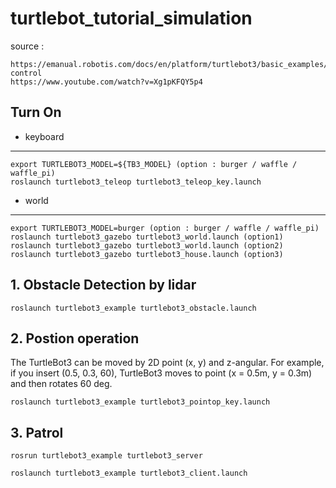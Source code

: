 # turtlebot_tutorial_simulation

source : 

    https://emanual.robotis.com/docs/en/platform/turtlebot3/basic_examples/#position-control
    https://www.youtube.com/watch?v=Xg1pKFQY5p4

## Turn On

 - keyboard
---
    export TURTLEBOT3_MODEL=${TB3_MODEL} (option : burger / waffle / waffle_pi)
    roslaunch turtlebot3_teleop turtlebot3_teleop_key.launch 
    
    
 - world
---
    export TURTLEBOT3_MODEL=burger (option : burger / waffle / waffle_pi)
    roslaunch turtlebot3_gazebo turtlebot3_world.launch (option1)
    roslaunch turtlebot3_gazebo turtlebot3_world.launch (option2)
    roslaunch turtlebot3_gazebo turtlebot3_house.launch (option3)

## 1. Obstacle Detection by lidar

    roslaunch turtlebot3_example turtlebot3_obstacle.launch
    
## 2. Postion operation
The TurtleBot3 can be moved by 2D point (x, y) and z-angular. For example, if you insert (0.5, 0.3, 60), TurtleBot3 moves to point (x = 0.5m, y = 0.3m) and then rotates 60 deg.


    roslaunch turtlebot3_example turtlebot3_pointop_key.launch


## 3. Patrol

    rosrun turtlebot3_example turtlebot3_server
    
    roslaunch turtlebot3_example turtlebot3_client.launch
